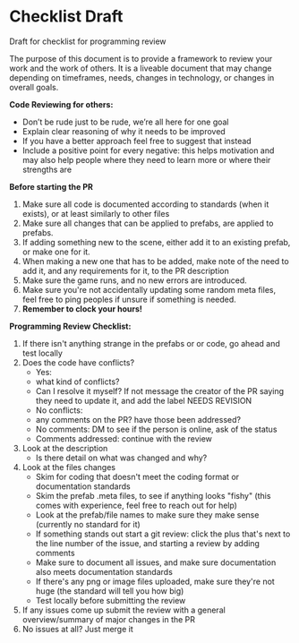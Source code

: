 # Checklist Draft
Draft for checklist for programming review

The purpose of this document is to provide a framework to review your work and the work of others. It is a liveable document that may change depending on timeframes, needs, changes in technology, or changes in overall goals.

**Code Reviewing for others:**



* Don’t be rude just to be rude, we’re all here for one goal
* Explain clear reasoning of why it needs to be improved
* If you have a better approach feel free to suggest that instead
* Include a positive point for every negative: this helps motivation and may also help people where they need to learn more or where their strengths are


**Before starting the PR**

1. Make sure all code is documented according to standards (when it exists), or at least similarly to other files
2. Make sure all changes that can be applied to prefabs, are applied to prefabs.
3. If adding something new to the scene, either add it to an existing prefab, or make one for it.
4. When making a new one that has to be added, make note of the need to add it, and any requirements for it, to the PR description
5. Make sure the game runs, and no new errors are introduced.
6. Make sure you're not accidentally updating some random meta files, feel free to ping peoples if unsure if something is needed.
7. **Remember to clock your hours!**


**Programming Review Checklist:**

1. If there isn't anything strange in the prefabs or or code, go ahead and test locally
2. Does the code have conflicts?
    *  Yes:
     * what kind of conflicts?
     * Can I resolve it myself? If not message the creator of the PR saying they need to update it, and add the label NEEDS REVISION
    * No conflicts:
     * any comments on the PR? have those been addressed?
     * No comments: DM to see if the person is online, ask of the status
     * Comments addressed: continue with the review
3. Look at the description 
    * Is there detail on what was changed and why?
4. Look at the files changes
    * Skim for coding that doesn't meet the coding format or documentation standards
    * Skim the prefab .meta files, to see if anything looks "fishy" (this comes with experience, feel free to reach out for help)
    * Look at the prefab/file names to make sure they make sense (currently no standard for it)
    * If something stands out start a git review: click the plus that's next to the line number of the issue, and starting a review by adding comments
    * Make sure to document all issues, and make sure documentation also meets documentation standards
    * If there's any png or image files uploaded, make sure they're not huge (the standard will tell you how big)
    * Test locally before submitting the review
5. If any issues come up submit the review with a general overview/summary of major changes in the PR
6. No issues at all? Just merge it


